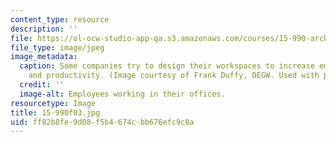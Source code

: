 ```yaml
---
content_type: resource
description: ''
file: https://ol-ocw-studio-app-qa.s3.amazonaws.com/courses/15-990-architecture-and-communication-in-organizations-fall-2003/ff82b8fe9d08f5b4674cbb676efc9c8a_15-990f03.jpg
file_type: image/jpeg
image_metadata:
  caption: Some companies try to design their workspaces to increase employee communication
    and productivity. (Image courtesy of Frank Duffy, DEGW. Used with permission.)
  credit: ''
  image-alt: Employees working in their offices.
resourcetype: Image
title: 15-990f03.jpg
uid: ff82b8fe-9d08-f5b4-674c-bb676efc9c8a
---
```

